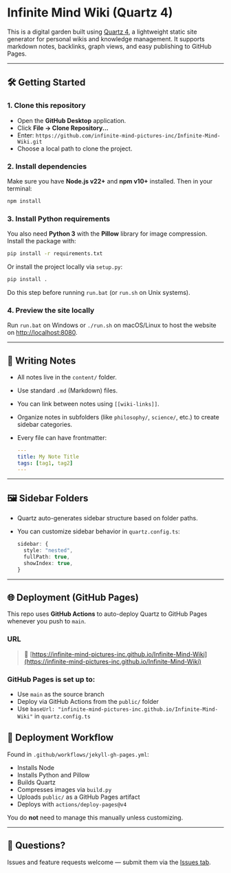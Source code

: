# Infinite Mind Wiki (Quartz 4)

This is a digital garden built using [Quartz 4](https://quartz.jzhao.xyz), a lightweight static site generator for personal wikis and knowledge management. It supports markdown notes, backlinks, graph views, and easy publishing to GitHub Pages.

---

## 🛠️ Getting Started

### 1. Clone this repository

- Open the **GitHub Desktop** application.
- Click **File → Clone Repository...**
- Enter: `https://github.com/infinite-mind-pictures-inc/Infinite-Mind-Wiki.git`
- Choose a local path to clone the project.

### 2. Install dependencies

Make sure you have **Node.js v22+** and **npm v10+** installed. Then in your terminal:

```bash
npm install
```

### 3. Install Python requirements

You also need **Python 3** with the **Pillow** library for image compression. Install the package with:

```bash
pip install -r requirements.txt
```

Or install the project locally via `setup.py`:

```bash
pip install .
```

Do this step before running `run.bat` (or `run.sh` on Unix systems).

### 4. Preview the site locally

Run `run.bat` on Windows or `./run.sh` on macOS/Linux to host the website on [http://localhost:8080](http://localhost:8080).

---

## 🧠 Writing Notes

- All notes live in the `content/` folder.
- Use standard `.md` (Markdown) files.
- You can link between notes using `[[wiki-links]]`.
- Organize notes in subfolders (like `philosophy/`, `science/`, etc.) to create sidebar categories.
- Every file can have frontmatter:

  ```yaml
  ---
  title: My Note Title
  tags: [tag1, tag2]
  ---
  ```

---

## 🖼️ Sidebar Folders

- Quartz auto-generates sidebar structure based on folder paths.
- You can customize sidebar behavior in `quartz.config.ts`:

  ```ts
  sidebar: {
    style: "nested",
    fullPath: true,
    showIndex: true,
  }
  ```

---

## 🌐 Deployment (GitHub Pages)

This repo uses **GitHub Actions** to auto-deploy Quartz to GitHub Pages whenever you push to `main`.

### URL

> 📎 [https://infinite-mind-pictures-inc.github.io/Infinite-Mind-Wiki](https://infinite-mind-pictures-inc.github.io/Infinite-Mind-Wiki)

### GitHub Pages is set up to:

- Use `main` as the source branch
- Deploy via GitHub Actions from the `public/` folder
- Use `baseUrl: "infinite-mind-pictures-inc.github.io/Infinite-Mind-Wiki"` in `quartz.config.ts`

## 🤖 Deployment Workflow

Found in `.github/workflows/jekyll-gh-pages.yml`:

- Installs Node
- Installs Python and Pillow
- Builds Quartz
- Compresses images via `build.py`
- Uploads `public/` as a GitHub Pages artifact
- Deploys with `actions/deploy-pages@v4`

You do **not** need to manage this manually unless customizing.

---

## 💬 Questions?

Issues and feature requests welcome — submit them via the [Issues tab](https://github.com/infinite-mind-pictures-inc/Infinite-Mind-Wiki/issues).
